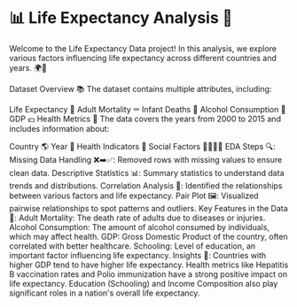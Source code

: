 # 📊 Life Expectancy Analysis 📅 #
Welcome to the Life Expectancy Data project! In this analysis, we explore various factors influencing life expectancy across different countries and years. 🌍💫

Dataset Overview 📚
The dataset contains multiple attributes, including:

Life Expectancy 💖
Adult Mortality ⚰️
Infant Deaths 👶
Alcohol Consumption 🍷
GDP 💵
Health Metrics 🏥
The data covers the years from 2000 to 2015 and includes information about:

Country 🌎
Year 📅
Health Indicators 💉
Social Factors 👨‍👩‍👧‍👦
EDA Steps 🔍:
Missing Data Handling ❌➡️✅: Removed rows with missing values to ensure clean data.
Descriptive Statistics 📊: Summary statistics to understand data trends and distributions.
Correlation Analysis 🔄: Identified the relationships between various factors and life expectancy.
Pair Plot 🖼️: Visualized pairwise relationships to spot patterns and outliers.
Key Features in the Data 🧠:
Adult Mortality: The death rate of adults due to diseases or injuries.
Alcohol Consumption: The amount of alcohol consumed by individuals, which may affect health.
GDP: Gross Domestic Product of the country, often correlated with better healthcare.
Schooling: Level of education, an important factor influencing life expectancy.
Insights 🌟:
Countries with higher GDP tend to have higher life expectancy.
Health metrics like Hepatitis B vaccination rates and Polio immunization have a strong positive impact on life expectancy.
Education (Schooling) and Income Composition also play significant roles in a nation's overall life expectancy.
